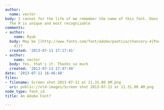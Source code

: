 ```yaml
---
author:
  name: vector
body: I cannot for the life of me remember the name of this font. Does anyone know?
  The R is unique and most recognizable
comments:
- author:
    name: Ryuk
  body: May be [[http://www.fonts.com/font/adobe/poetica/chancery-4|Poetica Chancery
    4]]?
  created: '2013-07-11 17:17:41'
- author:
    name: vector
  body: Yes, that's it. Thanks so much
  created: '2013-07-11 17:47:49'
date: '2013-07-11 16:46:48'
files:
- filename: Screen shot 2013-07-11 at 11.31.00 AM.png
  uri: public://old-images/Screen shot 2013-07-11 at 11.31.00 AM.png
node_type: font_id
title: An Adobe Font?

---
```

